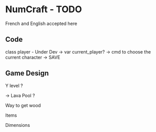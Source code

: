 # NumCraft - TODO

French and English accepted here

## Code

class player - Under Dev
->  var current_player? -> cmd to choose the current character -> SAVE

## Game Design

Y level ?

-> Lava Pool ?

Way to get wood

Items

Dimensions

